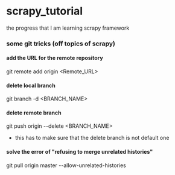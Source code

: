 # scrapy_tutorial
the progress that I am learning scrapy framework


### some git tricks (off topics of scrapy)

#### add the URL for the remote repository
git remote add origin <Remote_URL>

#### delete local branch
git branch -d <BRANCH_NAME>

#### delete remote branch
git push origin --delete <BRANCH_NAME>
* this has to make sure that the delete branch is not default one

#### solve the error of "refusing to merge unrelated histories"
git pull origin master --allow-unrelated-histories


